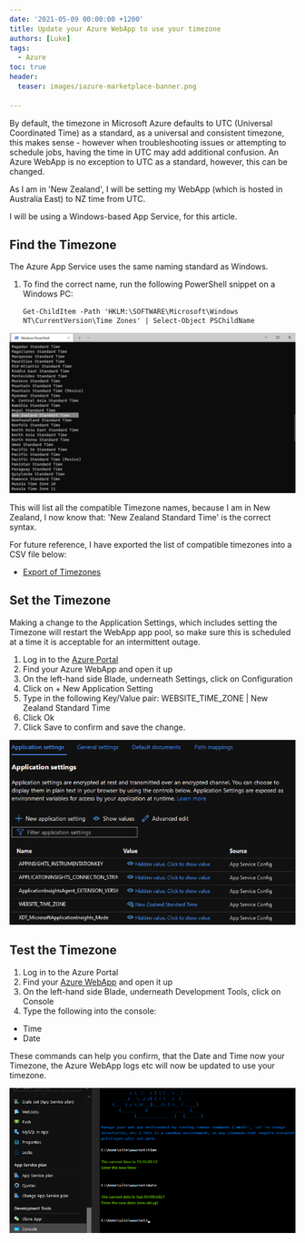 ```yaml
---
date: '2021-05-09 00:00:00 +1200'
title: Update your Azure WebApp to use your timezone
authors: [Luke]
tags:
  - Azure
toc: true
header:
  teaser: images/iazure-marketplace-banner.png

---
```


By default, the timezone in Microsoft Azure defaults to UTC (Universal Coordinated Time) as a standard, as a universal and consistent timezone, this makes sense - however when troubleshooting issues or attempting to schedule jobs, having the time in UTC may add additional confusion. An Azure WebApp is no exception to UTC as a standard, however, this can be changed.

As I am in 'New Zealand', I will be setting my WebApp (which is hosted in Australia East) to NZ time from UTC.

I will be using a Windows-based App Service, for this article.

## Find the Timezone

The Azure App Service uses the same naming standard as Windows.

1. To find the correct name, run the following PowerShell snippet on a Windows PC:

       Get-ChildItem -Path 'HKLM:\SOFTWARE\Microsoft\Windows NT\CurrentVersion\Time Zones' | Select-Object PSChildName

![Windows Terminal - Timezone](/uploads/windowsterminal_timezone.png)

This will list all the compatible Timezone names, because I am in New Zealand, I now know that: 'New Zealand Standard Time' is the correct syntax. 

For future reference, I have exported the list of compatible timezones into a CSV file below:

* [Export of Timezones](https://luke.geek.nz/uploads/files/Timezones.csv "Export of Timezones")

## Set the Timezone

Making a change to the Application Settings, which includes setting the Timezone will restart the WebApp app pool, so make sure this is scheduled at a time it is acceptable for an intermittent outage.

1. Log in to the [Azure Portal](https://portal.azure.com/#blade/HubsExtension/BrowseResource/resourceType/Microsoft.Web%2Fsites "Azure Portal - App Services")
2. Find your Azure WebApp and open it up
3. On the left-hand side Blade, underneath Settings, click on Configuration
4. Click on + New Application Setting
5. Type in the following Key/Value pair:
WEBSITE_TIME_ZONE | New Zealand Standard Time
6. Click Ok
7. Click Save to confirm and save the change.

![Azure WebApp - Timezone](/uploads/azurewebapp_appsettingstimezone.png "Azure WebApp - Timezone")

## Test the Timezone

1. Log in to the Azure Portal
2. Find your [Azure WebApp](https://portal.azure.com/#blade/HubsExtension/BrowseResource/resourceType/Microsoft.Web%2Fsites "Azure Portal - App Services") and open it up
3. On the left-hand side Blade, underneath Development Tools, click on Console
4. Type the following into the console:

* Time
* Date

These commands can help you confirm, that the Date and Time now your Timezone, the Azure WebApp logs etc will now be updated to use your timezone.

![Azure App Service - Console](/uploads/azurewebapp_console_date.png "Azure App Service - Console")
